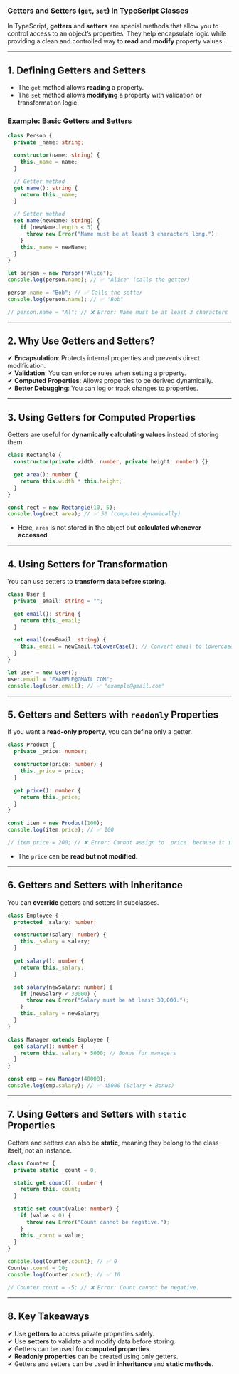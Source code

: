 ### **Getters and Setters (`get`, `set`) in TypeScript Classes**

In TypeScript, **getters** and **setters** are special methods that allow you to control access to an object’s properties. They help encapsulate logic while providing a clean and controlled way to **read** and **modify** property values.

---

## **1. Defining Getters and Setters**

- The `get` method allows **reading** a property.
- The `set` method allows **modifying** a property with validation or transformation logic.

### **Example: Basic Getters and Setters**

```typescript
class Person {
  private _name: string;

  constructor(name: string) {
    this._name = name;
  }

  // Getter method
  get name(): string {
    return this._name;
  }

  // Setter method
  set name(newName: string) {
    if (newName.length < 3) {
      throw new Error("Name must be at least 3 characters long.");
    }
    this._name = newName;
  }
}

let person = new Person("Alice");
console.log(person.name); // ✅ "Alice" (calls the getter)

person.name = "Bob"; // ✅ Calls the setter
console.log(person.name); // ✅ "Bob"

// person.name = "Al"; // ❌ Error: Name must be at least 3 characters long.
```

---

## **2. Why Use Getters and Setters?**

✔ **Encapsulation**: Protects internal properties and prevents direct modification.  
✔ **Validation**: You can enforce rules when setting a property.  
✔ **Computed Properties**: Allows properties to be derived dynamically.  
✔ **Better Debugging**: You can log or track changes to properties.

---

## **3. Using Getters for Computed Properties**

Getters are useful for **dynamically calculating values** instead of storing them.

```typescript
class Rectangle {
  constructor(private width: number, private height: number) {}

  get area(): number {
    return this.width * this.height;
  }
}

const rect = new Rectangle(10, 5);
console.log(rect.area); // ✅ 50 (computed dynamically)
```

- Here, `area` is not stored in the object but **calculated whenever accessed**.

---

## **4. Using Setters for Transformation**

You can use setters to **transform data before storing**.

```typescript
class User {
  private _email: string = "";

  get email(): string {
    return this._email;
  }

  set email(newEmail: string) {
    this._email = newEmail.toLowerCase(); // Convert email to lowercase before storing
  }
}

let user = new User();
user.email = "EXAMPLE@GMAIL.COM";
console.log(user.email); // ✅ "example@gmail.com"
```

---

## **5. Getters and Setters with `readonly` Properties**

If you want a **read-only property**, you can define only a getter.

```typescript
class Product {
  private _price: number;

  constructor(price: number) {
    this._price = price;
  }

  get price(): number {
    return this._price;
  }
}

const item = new Product(100);
console.log(item.price); // ✅ 100

// item.price = 200; // ❌ Error: Cannot assign to 'price' because it is a read-only property.
```

- The `price` can be **read but not modified**.

---

## **6. Getters and Setters with Inheritance**

You can **override** getters and setters in subclasses.

```typescript
class Employee {
  protected _salary: number;

  constructor(salary: number) {
    this._salary = salary;
  }

  get salary(): number {
    return this._salary;
  }

  set salary(newSalary: number) {
    if (newSalary < 30000) {
      throw new Error("Salary must be at least 30,000.");
    }
    this._salary = newSalary;
  }
}

class Manager extends Employee {
  get salary(): number {
    return this._salary + 5000; // Bonus for managers
  }
}

const emp = new Manager(40000);
console.log(emp.salary); // ✅ 45000 (Salary + Bonus)
```

---

## **7. Using Getters and Setters with `static` Properties**

Getters and setters can also be **static**, meaning they belong to the class itself, not an instance.

```typescript
class Counter {
  private static _count = 0;

  static get count(): number {
    return this._count;
  }

  static set count(value: number) {
    if (value < 0) {
      throw new Error("Count cannot be negative.");
    }
    this._count = value;
  }
}

console.log(Counter.count); // ✅ 0
Counter.count = 10;
console.log(Counter.count); // ✅ 10

// Counter.count = -5; // ❌ Error: Count cannot be negative.
```

---

## **8. Key Takeaways**

✔ Use **getters** to access private properties safely.  
✔ Use **setters** to validate and modify data before storing.  
✔ Getters can be used for **computed properties**.  
✔ **Readonly properties** can be created using only getters.  
✔ Getters and setters can be used in **inheritance** and **static methods**.
